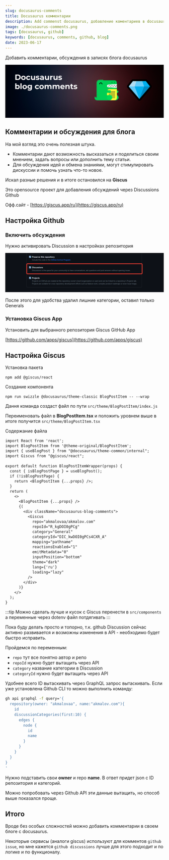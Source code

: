 ```yaml
---
slug: docusaurus-comments
title: Docusaurus комментарии
description: Add commenst docusaurus, добавление коментариев в docusaurus с использованием Giscus
image: ./docusaurus-comments.png
tags: [docusaurus, github]
keywords: [docusaurus, comments, github, blog]
date: 2023-06-17
---
```


Добавить комментарии, обсуждения в записях блога docusaurus

[![docusaurus comments](./docusaurus-comments.png)](/blog/docusaurus-comments)

<!--truncate-->
## Комментарии и обсуждения для блога

На мой взгляд это очень полезная штука. 

- Комментарии дают возможность высказаться и поделиться своим мнением, задать вопросы или дополнить тему статьи.
- Для обсуждения идей и обмена знаниями, могут стимулировать дискуссии и помочь узнать что-то новое.

Искал разные решения и в итоге остановился на **Giscus**

Это opensource проект для добавления обсуждений через Discussions Github

Офф.сайт - [https://giscus.app/ru](https://giscus.app/ru)


## Настройка Github

### Включить обсуждения

Нужно активировать Discussion в настройках репозитория

![Discussion](./discussions-enable.png)

После этого для удобства удалил лишние категории, оставил только Generals

### Установка Giscus App 

Установить для выбранного репозитория Giscus GitHub App

[https://github.com/apps/giscus](https://github.com/apps/giscus)


## Настройка Giscus
Установка пакета
```
npm add @giscus/react
```

Создание компонента
```
npm run swizzle @docusaurus/theme-classic BlogPostItem -- --wrap
```

Дання команда создаст файл по пути `src/theme/BlogPostItem/index.js`

Переименовать файл в **BlogPostItem.tsx** и положить уровнем выше в итоге получится `src/theme/BlogPostItem.tsx`

Содержание файла 
```tsx
import React from 'react';
import BlogPostItem from '@theme-original/BlogPostItem';
import { useBlogPost } from "@docusaurus/theme-common/internal";
import Giscus from "@giscus/react";

export default function BlogPostItemWrapper(props) {
  const { isBlogPostPage } = useBlogPost();
  if (!isBlogPostPage) {
    return <BlogPostItem {...props} />;
  }
  return (
    <>
      <BlogPostItem {...props} />
      {(
        <div className="docusaurus-blog-comments">
          <Giscus
            repo="akmalovaa/akmalov.com"
            repoId="R_kgDOI0gPCg"
            category="General"
            categoryId="DIC_kwDOI0gPCs4CXR_A"
            mapping="pathname"
            reactionsEnabled="1"
            emitMetadata="0"
            inputPosition="bottom"
            theme="dark"
            lang={'ru'}
            loading="lazy"
          />
        </div>
      )}
    </>
  );
}
```

:::tip
Можно сделать лучше и кусок с Giscus перенести в `src/components` а переменные через dotenv файл потдягивать
:::

Пока буду делать просто и топорно, т.к. github Discussion сейчас активно развивается и возможны изменения в API - необходимо будет быстро исправить.


Пройдемся по переменным:
- `repo` тут все понятно автор и репо
- `repoId` нужно будет вытащить через API
- `category` название категории в Discussion
- `categoryId` нужно будет вытащить через API

Удобнее всего ID вытаскивать через GraphQL запрос вытаскивать.
Если уже установлена Github CLI то можно выполнить команду:

```bash
gh api graphql -f query='{ 
  repository(owner: "akmalovaa", name:"akmalov.com"){
    id
    discussionCategories(first:10) {
      edges {
        node {
          id
          name
        }
      }
    }
  }
}
'
```

Нужно подставить свои **owner** и repo **name**. В ответ придет json с ID репозитория и категорий.

Можно попробовать через Github API эти данные вытащить, но способ выше показался проще.

## Итого

Вроде без особых сложностей можно добавить комментарии в своем блоге с docusaurus.

Некоторые сервисы (аналоги giscus) используют для комментов `github issue`, но мне кажется `github discussions` лучше для этого подходит и по логике и по функционалу.

